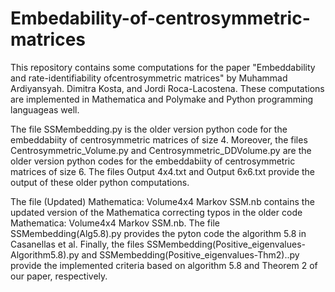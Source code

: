 # Embedability-of-centrosymmetric-matrices
This repository contains some computations for the paper "Embeddability and rate-identifiability ofcentrosymmetric matrices" by Muhammad Ardiyansyah. Dimitra Kosta, and Jordi Roca-Lacostena. These computations are implemented in Mathematica and Polymake and Python programming languageas well.

The file SSMembedding.py is the older version python code for the embeddabiity of centrosymmetric matrices of size 4. Moreover, the files Centrosymmetric_Volume.py and Centrosymmetric_DDVolume.py are the older version python codes for the embeddabiity of centrosymmetric matrices of size 6. The files Output 4x4.txt and Output 6x6.txt provide the output of these older python computations.

The file (Updated) Mathematica: Volume4x4 Markov SSM.nb contains the updated version of the Mathematica correcting typos in the older code Mathematica: Volume4x4 Markov SSM.nb. The file SSMembedding(Alg5.8).py provides the pyton code the algorithm 5.8 in Casanellas et al. Finally, the files SSMembedding(Positive_eigenvalues-Algorithm5.8).py and SSMembedding(Positive_eigenvalues-Thm2)..py provide the implemented criteria based on algorithm 5.8 and Theorem 2 of our paper, respectively.
